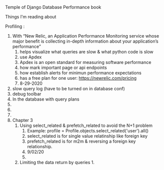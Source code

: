 Temple of Django Database Performance book   

Things I'm reading about

Profiling :   
1. With “New Relic, an Application Performance Monitoring service whose major benefit is collecting in-depth information about your application’s performance”   
   1. helps visualize what queries are slow & what python code is slow
   1. use Apdex
   1. Apdex is an open standard for measuring software performance
   1. how mark important page or api endpoints
   1. how establish alerts for minimun performance expectations
   1. has a free plan for one user: https://newrelic.com/pricing
   1. 8-29-2020
1. slow query log (have to be turned on in database conf)
1. debug toolbar
1. In the database with query plans
1.
1.
1.
1. Chapter 3
   1. Using select_related & prefetch_related to avoid the N+1 problem
      1. Example: profile = Profile.objects.select_related('user').all()
      1. select_related is for single value relatinship like foreign key
      1. prefetch_related is for m2m & reversing a foreign key relationship.
      1. 9/02/20
      1.
   1. Limiting the data return by queries
      1.
      
